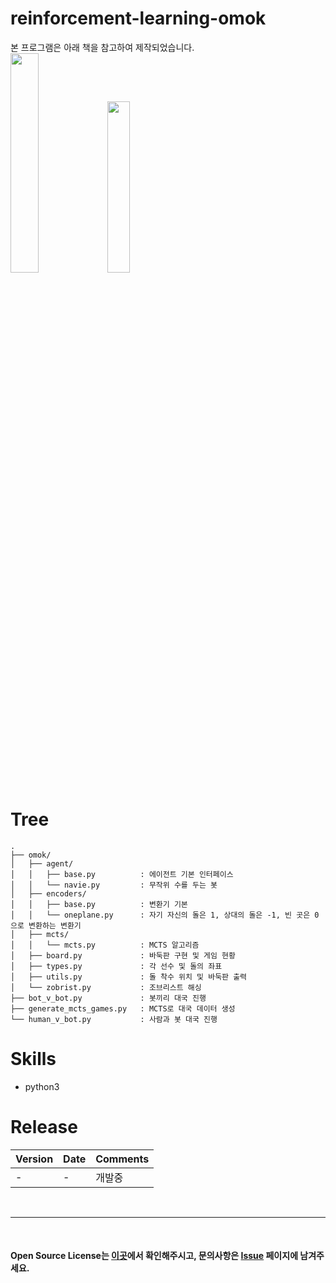 # reinforcement-learning-omok
본 프로그램은 아래 책을 참고하여 제작되었습니다.  
<img src="http://image.yes24.com/goods/90323579/800x0" width="30%" height="30%">
<img src="http://image.yes24.com/goods/57617908/800x0" width="26.5%" height="26.5%">

# Tree
```
.
├── omok/
│   ├── agent/
│   │   ├── base.py          : 에이전트 기본 인터페이스
│   │   └── navie.py         : 무작위 수를 두는 봇
│   ├── encoders/
│   │   ├── base.py          : 변환기 기본
│   │   └── oneplane.py      : 자기 자신의 돌은 1, 상대의 돌은 -1, 빈 곳은 0으로 변환하는 변환기
│   ├── mcts/
│   │   └── mcts.py          : MCTS 알고리즘
│   ├── board.py             : 바둑판 구현 및 게임 현황
│   ├── types.py             : 각 선수 및 돌의 좌표
│   ├── utils.py             : 돌 착수 위치 및 바둑판 출력
│   └── zobrist.py           : 조브리스트 해싱
├── bot_v_bot.py             : 봇끼리 대국 진행
├── generate_mcts_games.py   : MCTS로 대국 데이터 생성
└── human_v_bot.py           : 사람과 봇 대국 진행
```

# Skills
- python3

# Release  
|Version|Date|Comments|
|---|---|---|
|-|-|개발중|

<br>

---
  
<br>

#### Open Source License는 [이곳](NOTICE.md)에서 확인해주시고, 문의사항은 [Issue](https://github.com/IllIIIllll/image-scrapper/issues) 페이지에 남겨주세요.
